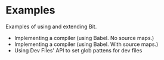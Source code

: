 # Examples

Examples of using and extending Bit.

- Implementing a compiler (using Babel. No source maps.)
- Implementing a compiler (using Babel. With source maps.)
- Using Dev Files' API to set glob pattens for dev files

